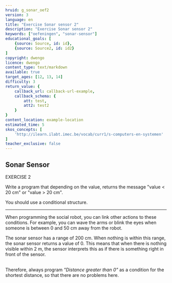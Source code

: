 ```yaml
---
hruid: g_sonar_oef2
version: 3
language: en
title: "Exercise Sonar sensor 2"
description: "Exercise Sonar sensor 2"
keywords: ["oefeningen", "sonar-sensor"]
educational_goals: [
    {source: Source, id: id}, 
    {source: Source2, id: id2}
]
copyright: dwengo
licence: dwengo
content_type: text/markdown
available: true
target_ages: [12, 13, 14]
difficulty: 3
return_value: {
    callback_url: callback-url-example,
    callback_schema: {
        att: test,
        att2: test2
    }
}
content_location: example-location
estimated_time: 5
skos_concepts: [
    'http://ilearn.ilabt.imec.be/vocab/curr1/s-computers-en-systemen'
]
teacher_exclusive: false
---
```

## Sonar Sensor

EXERCISE 2

Write a program that depending on the value, returns the message "value < 20 cm" or "value > 20 cm".

You should use a conditional structure.

***

When programming the social robot, you can link other actions to these conditions. For example, you can wave the arms or blink the eyes when someone is between 0 and 50 cm away from the robot.

<div class="alert alert-box alert-danger">
The sonar sensor has a range of 200 cm. When nothing is within this range, the sonar sensor returns a value of 0. This means that when there is nothing visible within 2 m, the sensor interprets this as if there is something right in front of the sensor.<br><br>

Therefore, always program <em>"Distance greater than 0"</em> as a condition for the shortest distance, so that there are no problems here.
</div>
